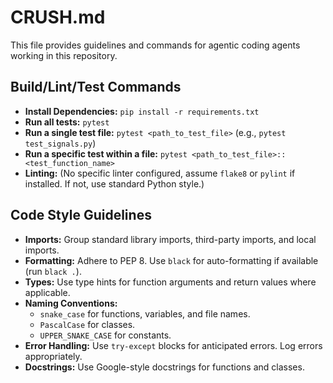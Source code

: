 # CRUSH.md

This file provides guidelines and commands for agentic coding agents working in this repository.

## Build/Lint/Test Commands

- **Install Dependencies:** `pip install -r requirements.txt`
- **Run all tests:** `pytest`
- **Run a single test file:** `pytest <path_to_test_file>` (e.g., `pytest test_signals.py`)
- **Run a specific test within a file:** `pytest <path_to_test_file>::<test_function_name>`
- **Linting:** (No specific linter configured, assume `flake8` or `pylint` if installed. If not, use standard Python style.)

## Code Style Guidelines

- **Imports:** Group standard library imports, third-party imports, and local imports.
- **Formatting:** Adhere to PEP 8. Use `black` for auto-formatting if available (run `black .`).
- **Types:** Use type hints for function arguments and return values where applicable.
- **Naming Conventions:**
    - `snake_case` for functions, variables, and file names.
    - `PascalCase` for classes.
    - `UPPER_SNAKE_CASE` for constants.
- **Error Handling:** Use `try-except` blocks for anticipated errors. Log errors appropriately.
- **Docstrings:** Use Google-style docstrings for functions and classes.
